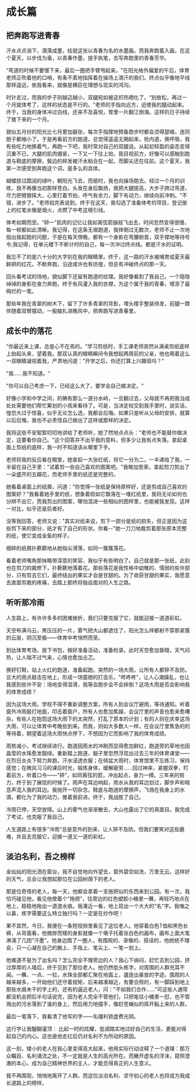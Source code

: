 # 成长篇

## 把奔跑写进青春

汗水点点淌下，滴落成墨，绘就这张以青春为名的水墨画。而我奔跑着入画，在这个夏天，以步伐为毫，以青春作墨，提手执笔，去写奔跑里的青春芳华。

“弯道的时候不要慢下来，最后一圈把手臂甩起来。"在阳光格外偏爱的午后，体育老师正吹着他的口哨，有条不紊地指挥着在操场上酒汗的我们。终点似乎像地平线那样遥远，依我看来，就像是横巨在理想与现实的鸿沟。

时针走过，而我的步子则越迈越小，双腿宛如被这炽热晒化了。“别放松，再过一个月就体考了，这样的状态是不行的。"老师的手指向远方，迫使我的腿动起来。终于，当我的身体冲过白线，还来不及喜悦，胃里一片翻江倒海。这样的日子持续了接下来的一个月。

貌似五月份的阳光比七月更加器张，每次手指撑地预备跑步时都会烫得瑟缩，连同胆子都缩小了。于是再看前方的跑道，总觉得遥遥无期起来，抢内道，换呼吸，我有些吃力地换着气，再跑一下吧，我时常对自己的双腿说。从起初轻盈的姿态变得沉重不已，大腿的肌肉绷紧，一下又一下往上抬，我目视前方，好像可以感触到跑道与鞋底的摩擦，鬓边的碎发被汗水粘合在一起，而脚尖还在往前。这个夏天，我第一次感受到奔跑这个词，是多么的具体。

蝴蝶掠过圆润的绿叶，朝阳光飞去，而彼时，我也向操场跑去。经过一个月的训练，我不再像当初那样苍白。头发在身后飘扬，我把大腿提高，大步子跨过弯道，尽力把臂膀挥大，心里打着节拍，呼气有余力，脚下有动力，继续向前冲刺。"不错，进步了。"老师掐完表说到。终于在这天，我勾选了准备体考的项目，登记册上的红笔水像是烟火，点燃了中考这根引线。

体考如期而至。“砰一"肌肉的记忆让我如离弦箭镞般飞出去，时间忽然变得很慢，每一帧都如此清晰。我记得，在这条无垠跑道，我摔倒过无数次，老师不止一次地指出我起跑的问题，于是在每天傍晚，都有一个身影在弯腰俯首，双手撑地等待号令;我记得，在单元楼下不断计时的自己，每一次冲过终点线。都是汗水的证明。

我忘不了的是六十分的大字刻在我的眼睛里。终于，这一路的汗水被哺育成夏天最鲜妍的红花。不断奔跑，沿途或许也有彷徨，但总有冲破终点的那一天。

回头看考试的场地，貌似脚下还留有跑道的纹理。我好像看到了我自己，一个隐隐绰绰的身影在奋力奔跑，终于有风灌入我的衣襟，为这个属于我的青春，增添了最绚烂的一笔。

那些年我在青翠的树木下，留下了许多青翠的背影，埋头撑手整装待发，前腿一蹬伴随着双臂摆动，一股脑扎进晚风中，把奔跑写进青春里。

## 成长中的落花

"你最近来上课，总是心不在焉的。"学习剪纸时，手工课老师突然从满桌剪纸底样上抬起头来，望着我。那双认真的眼睛瞬间令我想起两周前的父亲，他也用着这么一双眼睛凝视着我，严肃地问道："开学之后，你还打算上兴趣班吗？"

"我……我不知道。"

"你可以自己考虑一下，已经这么大了，要学会自己做决定。"

好像小学和中学之间，的确有那么一道分水岭，一旦翻过去，父母就不再把我当成处处需要他们帮忙筹划的小孩来看待了。可是，当决定权交到我手里时，说实话，惶恐大过于惊喜，似乎无论怎么选，我都会后悔。如果只是听从父母的安排，就算以后后悔，我也不必责怪自己做出了这样或那样的决定。

我将这些不安絮絮叨叨地讲给了老师听，她了然地点点头："老师也不能替你做决定，这要看你自己。"这个回答并不出乎我的意料，但多少让我有点失落。拿起桌面上剪纸的底样，我一时不知道该从哪里下手。

老师将我的反应看在眼里，她拿起一大张红纸，将它一分为二，一半递给了我，一半留在自己手里："试着剪一些自己喜欢的图案吧。"我略加思索，拿起剪刀剪出了一朵盛开的五瓣花，而老师手里的纸还是完整的。

她看着桌面上的纸屑，问道："你觉得一张纸是保持原样好，还是剪成自己喜欢的图案好？"我看着她手里的纸，想象着假如它飘落在一堆红纸里，我将无论如何也分辨不出它，而我剪出的图案，哪怕混进一些相似的图样里，也能被我发现。这样一对比，似乎还是后者好。

没等我回答，老师又说："其实对纸来说，剪下一部分是纸的损失，但正是因为这些剪下来的部分，纸才有了自己的形状。你看--"她一刀刀地裁剪着那张原本完整的纸，使它变成金鱼的样子。

细碎的纸屑扑簌簌地从她指尖滑落，如同一簇簇落花。

看着老师嘴角那抹略带深意的笑容，我似乎有些明白了。自己就是那一张纸，此刻也在剪刀的裁修下，扑簌簌地落着花。那些落花是我性格中幼稚的、懦弱的些许部分，只有剪去它们，最终结出的果实才会是甘甜的。为了收获甘甜的果实，我愿意去直面剪裁的疼痛，去踏上那终将独自面对的人生之路。

## 听听那冷雨

人生路上，有许许多多的困难挫折，我们只要克服了它，就能迎接一道道彩虹。

天空布满乌云，黑压压的一片，雾气把大山都遮住了，阳光怎么样都射不穿那紧簇的云层，阴沉至极——体育中考悄然而至。

到达体育考场，放下书包，做好准备活动，准备检录。此时天空愈加昏暗，天气闷热，让人喘不过气来，心情也愈加忐忑。

换好钉鞋，站上火红的跑道，准备起跑。突然的一场大雨，让所有人都猝不及防。豆大的雨点敲击在地上，形成一场震撼的打击乐，"咚咚咚"，让人心潮躁乱，也让我感到些许不安：场地变得湿滑，我等会跑步会不会摔倒？这场大雨是否会影响我的体育成绩？

因为这场大雨，学校不得不重新调整方案，所有人到会议厅避雨，等待通知。听着窗外冷雨敲打地面，叩击着窗户，所有人也愈加焦躁，会议厅里的声音也愈来愈嘈杂。有些人在抱怨这场大雨下的太突然，打乱了原本的计划；有的人则在庆幸这场大雨，可以让体育中考晚些到来。而我，则如大多数人一样，在会议厅里焦急的的等待着，期望着这场大雨快点停下，不想因为它而影响了我的体育成绩。

雨势减小，考试继续进行。跑道因雨水的冲刷而显得愈加鲜红，跑道旁的草地也因晶莹的水珠愈发靓绿。重新踏上跑道，脑子里忽然浮现出过去三年的体育课堂——在烈日炎炎下努力奔跑，汗水浸透衣服；在倾盆大雨时，体育馆里不忘练习，保持感觉；在微风习习的课后时光，锻炼身体，缓解疲劳……回过神来，紧握双拳，盯着前方，听着口令——"砰"，如同离弦的箭，冲出起点，奋力一搏。三年来的努力，终于到了展现的时候了。雨声在耳边响起，雨水从我的耳边划过，脚步声和喘息声混入我的耳边。我抛开一切杂念，鞋底与跑道的摩擦声，飞溅在我身上的水滴，都化为了我的动力，推着我前进。终于，我战胜了自己。

冷雨已停，天空放晴。山上的雾气也渐渐散去，大山也露出了它的真面目。我完成了考试，也克服了我自己。

人生道路上有很多"冷雨"总是意外的到来，让人猝不及防。但我们要笑对这些磨难，并且去克服它，迎接一道又一道的彩虹。

## 淡泊名利，吾之榜样

金灿灿的阳光洒在窗台，我不自觉地向外望去，窗外碧空如洗，万里无云。这样好的天气，总会让我想起那位在公园树荫下的老人。

那是位奇怪的老人，每一天，他都会拿着一支拖把似的东西来到公园。有一次，我恰巧碰见他，看见他使着个"拖把"，往旁边的红色塑胶小桶里一蘸，再轻巧地点在地上，稳稳地拖出一道道水痕。我凑近一看，地上现出一个大大的"名"字。我嗤之以鼻，练字需要这么特立独行吗？一定是在炒作吧！

果不其然，今日，我便在一条短视频里看见了这位老人。他穿着白色T恤和黑色长裤，从背面看，他微胖而矮的身影就像一个墩子托着张白色的画布，画布上面大笔淋漓了几团"汗墨"。他身边围了一圈人，有围观的、录像的、搭话的，他统统不理会，只一心凝在自己的腕上、手指上、笔尖上、一笔一划上。

他难道不是为了出名吗？怎么完全不理旁边的人？我心下纳闷，赶忙去到公园，挤过厚厚的人墙后，终于见到了那位老人。他仍然低头练字，对周围的人群充耳不闻。一蘸、一点、一拉，水珠全部都汇聚在地面上，逶迤出豪放的字迹。围观的人越来越多，一开始他们还守着规矩，后来越凑越近，有要合照的，有一脚踩到地上那些水痕未干的字上的，还有的逼近老人，问："不如我们合作……"可这些人通常都没机会把后半句话说完，因为老人完全不管他们，只把笔往小桶里一怼，也不管溅出的污水落到了谁的身上，然后用力地摆手，像赶苍蝇似的挥开黏上来的人群。

最后一笔落下，我看清了他写的字——名缰利锁虚费光阴。

这行字让我醍醐灌顶： 比起一时的炫耀，低调踏实地过好自己的生活，更能对得起自己的内心。这也是他走红后仍对名利不为所动的原因。

这一刻，矮小的老人在我心里变得高大起来，他用实际行动诠释了一个道理：那万众瞩目、名利涌流之处，不一定就是人生的高光所在。而撇开虚名的浮沫，窥照澄澈的本心，成为自己精神世界的主人，才能觅得真正的人生意义。

我不再围观，悄悄地离开了人群。而这位淡泊名利、坚守初心的老人也将成为我成长道路上的榜样。